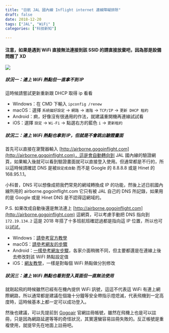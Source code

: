 ```yaml
---
title: "日航 JAL 國內線 Inflight internet 連線障礙排除"
draft: false
date: 2018-12-20
tags: ["JAL", "WiFi" ]
categories: ["科技新知"]

---
```


#### 注意，如果是遇到 WiFi 直接無法連接到該 SSID 的請直接放棄吧，因為那是設備問題了 XD
<!--more-->

![](https://hiy.tw/tech/jal_domestic_inflight_internet/1.png)




##### 狀況一：連上 WiFi 熱點但一直拿不到 IP

這時候請嘗試更新重新跟 DHCP 取得 ip 看看

* Windows：在 CMD 下輸入 `ipconfig /renew`
* macOS：選擇 `系統偏好設定` -> `網路` ->  `進階` -> `TCP/IP` -> `更新 DHCP 租約`
* Android：痾，好像沒有很通用的作法，就建議重開機再連線試試看
* iOS：選擇 `設定`  -> `Wi-Fi`  -> 點選右方的藍色 `i` -> `更新租約`

##### 狀況二：連上 WiFi 熱點也拿到 IP，但就是不會跳出驗證畫面

首先可以直接在瀏覽器輸入 [http://airborne.gogoinflight.com](http://airborne.gogoinflight.com)，這是會自動轉向到 JAL 國內線的驗證網頁，如果輸入後就可以看到驗證畫面就可以直接登入使用。但通常都是不行的，所以這時候請確認 DNS 是被`設定成自動` 而不是 Google 的 8.8.8.8 或是 Hinet 的 168.95.1.1。

小科普，DNS 可以想像成把我們常見的網域轉換成 IP 的功能，然後上述日航國內線所用的 airborne.gogoinflight.com 它只有被 JAL 自己的 DNS 所記錄，如果用的是 Google 或是 Hinet DNS 是不認得這網域的。

P.S. 如果改成自動後還是無法連上 [http://airborne.gogoinflight.com](http://airborne.gogoinflight.com) 這網頁，可以考慮手動把 DNS 指向到 `172.19.134.2` 這是 2018 年搭了十多班航班確認過都是指向這 IP 位置，所以也可以試試。

* Windows：[請參考官方教學](https://support.microsoft.com/zh-tw/help/15089/windows-change-tcp-ip-settings)
* macOS：[請參考網友的步驟](https://briian.com/27152/)
* Android：[一樣參考網友步驟](https://briian.com/22242/)，各家介面稍微不同，但主要都還是在連線上後去修改對該 WiFI 熱點設定值
* iOS：[網友教學](https://www.howtogeek.com/261701/how-to-change-the-dns-server-on-your-ios-device/)，一樣是對每個 WiFi 熱點做分別修改

##### 狀況三：連上 WiFi 熱點也看到登入頁面但一直無法使用

就剛起飛的時候雖然已經有在機內提供 WiFi 訊號，這這不代表這 WiFi 有連上網際網路，所以通常都是建議在個幾十分鐘等安全帶指示燈熄滅，代表飛機到一定高度時，這時候基本上都一定可以成功登入。

然後也建議，可以先提前到 [Gogoair](https://www.gogoair.com/) 官網註冊帳號，雖然在飛機上也是可以註冊，只是因為網路延遲等等的奇怪狀況，其實還蠻容易註冊失敗的。反正帳號是重複使用，就提早先在地面上註冊吧。



